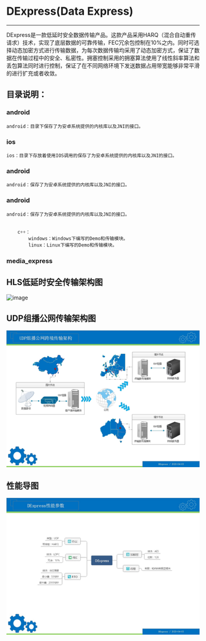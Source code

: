 # DExpress(Data Express)

------

DExpress是一款低延时安全数据传输产品。这款产品采用HARQ（混合自动重传请求）技术，实现了底层数据的可靠传输，FEC冗余包控制在10%之内。同时可选择动态加密方式进行传输数据，为每次数据传输均采用了动态加密方式，保证了数据在传输过程中的安全、私密性。拥塞控制采用的拥塞算法使用了线性斜率算法和丢包算法同时进行控制，保证了在不同网络环境下发送数据占用带宽能够非常平滑的进行扩充或者收敛。


## 目录说明：

### android
	android：目录下保存了为安卓系统提供的内核库以及JNI的接口。

### ios
	ios：目录下存放着使用IOS调用的保存了为安卓系统提供的内核库以及JNI的接口。

### android
	android：保存了为安卓系统提供的内核库以及JNI的接口。

### android
	android：保存了为安卓系统提供的内核库以及JNI的接口。

```python

	c++：
		windows：Windows下编写的Demo和传输模块。
		linux：Linux下编写的Demo和传输模块。

```



### media_express



## HLS低延时安全传输架构图
![image](E:/Github/DExpress/image/framework_hls.jpg)

## UDP组播公网传输架构图
![image](https://github.com/Tinachain/DExpress/blob/master/image/framework_udp.jpg)

## 性能导图
![image](https://github.com/Tinachain/DExpress/blob/master/image/performance.jpg)


